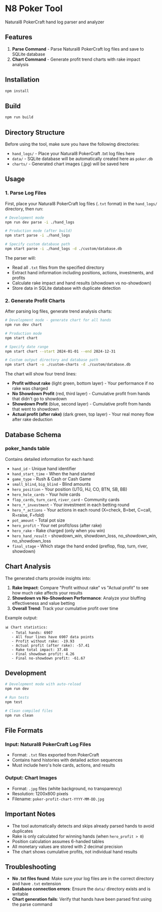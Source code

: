 # N8 Poker Tool

Natural8 PokerCraft hand log parser and analyzer

## Features

1. **Parse Command** - Parse Natural8 PokerCraft log files and save to SQLite database
2. **Chart Command** - Generate profit trend charts with rake impact analysis

## Installation

```bash
npm install
```

## Build

```bash
npm run build
```

## Directory Structure

Before using the tool, make sure you have the following directories:

- `hand_logs/` - Place your Natural8 PokerCraft .txt log files here
- `data/` - SQLite database will be automatically created here as `poker.db`
- `charts/` - Generated chart images (.jpg) will be saved here

## Usage

### 1. Parse Log Files

First, place your Natural8 PokerCraft log files (`.txt` format) in the `hand_logs/` directory, then run:

```bash
# Development mode
npm run dev parse -i ./hand_logs

# Production mode (after build)
npm start parse -i ./hand_logs

# Specify custom database path
npm start parse -i ./hand_logs -d ./custom/database.db
```

The parser will:
- Read all `.txt` files from the specified directory
- Extract hand information including positions, actions, investments, and profits
- Calculate rake impact and hand results (showdown vs no-showdown)
- Store data in SQLite database with duplicate detection

### 2. Generate Profit Charts

After parsing log files, generate trend analysis charts:

```bash
# Development mode - generate chart for all hands
npm run dev chart

# Production mode
npm start chart

# Specify date range
npm start chart --start 2024-01-01 --end 2024-12-31

# Custom output directory and database path
npm start chart -o ./custom-charts -d ./custom/database.db
```

The chart will show four trend lines:
- **Profit without rake** (light green, bottom layer) - Your performance if no rake was charged
- **No Showdown Profit** (red, third layer) - Cumulative profit from hands that didn't go to showdown
- **Showdown Profit** (blue, second layer) - Cumulative profit from hands that went to showdown  
- **Actual profit (after rake)** (dark green, top layer) - Your real money flow after rake deduction

## Database Schema

### poker_hands table
Contains detailed information for each hand:
- `hand_id` - Unique hand identifier
- `hand_start_time` - When the hand started
- `game_type` - Rush & Cash or Cash Game
- `small_blind`, `big_blind` - Blind amounts
- `hero_position` - Your position (UTG, HJ, CO, BTN, SB, BB)
- `hero_hole_cards` - Your hole cards
- `flop_cards`, `turn_card`, `river_card` - Community cards
- `hero_*_investment` - Your investment in each betting round
- `hero_*_actions` - Your actions in each round (X=check, B=bet, C=call, R=raise, F=fold)
- `pot_amount` - Total pot size
- `hero_profit` - Your net profit/loss (after rake)
- `hero_rake` - Rake charged (only when you win)
- `hero_hand_result` - showdown_win, showdown_loss, no_showdown_win, no_showdown_loss
- `final_stage` - Which stage the hand ended (preflop, flop, turn, river, showdown)

## Chart Analysis

The generated charts provide insights into:

1. **Rake Impact**: Compare "Profit without rake" vs "Actual profit" to see how much rake affects your results
2. **Showdown vs No-Showdown Performance**: Analyze your bluffing effectiveness and value betting
3. **Overall Trend**: Track your cumulative profit over time

Example output:
```
📊 Chart statistics:
   - Total hands: 6907
   - All four lines have 6907 data points
   - Profit without rake: -19.93
   - Actual profit (after rake): -57.41
   - Rake total impact: 37.48
   - Final showdown profit: 4.26
   - Final no-showdown profit: -61.67
```

## Development

```bash
# Development mode with auto-reload
npm run dev

# Run tests
npm test

# Clean compiled files
npm run clean
```

## File Formats

### Input: Natural8 PokerCraft Log Files
- Format: `.txt` files exported from PokerCraft
- Contains hand histories with detailed action sequences
- Must include hero's hole cards, actions, and results

### Output: Chart Images
- Format: `.jpg` files (white background, no transparency)
- Resolution: 1200x800 pixels
- Filename: `poker-profit-chart-YYYY-MM-DD.jpg`

## Important Notes

- The tool automatically detects and skips already parsed hands to avoid duplicates
- Rake is only calculated for winning hands (when `hero_profit > 0`)
- Position calculation assumes 6-handed tables
- All monetary values are stored with 2 decimal precision
- The chart shows cumulative profits, not individual hand results

## Troubleshooting

- **No .txt files found**: Make sure your log files are in the correct directory and have `.txt` extension
- **Database connection errors**: Ensure the `data/` directory exists and is writable
- **Chart generation fails**: Verify that hands have been parsed first using the parse command 